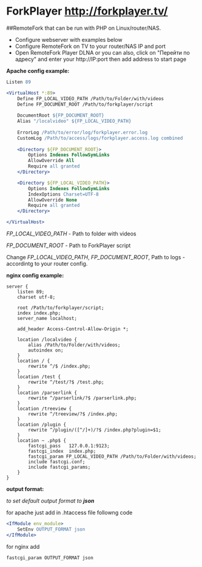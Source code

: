 # ForkPlayer http://forkplayer.tv/

##RemoteFork that can be run with PHP on Linux/router/NAS.

* Configure webserver with examples below
* Configure RemoteFork on TV to your router/NAS IP and port
* Open RemoteFork Player DLNA or you can also, click on "Перейти по адресу" and enter your http://IP:port then add address to start page

**Apache config example:**
```apache
Listen 89

<VirtualHost *:89>
	Define FP_LOCAL_VIDEO_PATH /Path/to/Folder/with/videos
    Define FP_DOCUMENT_ROOT /Path/to/forkplayer/script
    
	DocumentRoot ${FP_DOCUMENT_ROOT}
	Alias "/localvideo" ${FP_LOCAL_VIDEO_PATH}
	
	ErrorLog /Path/to/error/log/forkplayer.error.log
	CustomLog /Path/to/access/logs/forkplayer.access.log combined
	
	<Directory ${FP_DOCUMENT_ROOT}>
        Options Indexes FollowSymLinks
        AllowOverride All
        Require all granted
	</Directory>

	<Directory ${FP_LOCAL_VIDEO_PATH}>
		Options Indexes FollowSymLinks
		IndexOptions Charset=UTF-8
		AllowOverride None
		Require all granted
	</Directory>

</VirtualHost>
```
_FP_LOCAL_VIDEO_PATH_ - Path to folder with videos

_FP_DOCUMENT_ROOT_ - Path to ForkPlayer script

Change _FP_LOCAL_VIDEO_PATH_, _FP_DOCUMENT_ROOT_, Path to logs - accordintg to your router config.

**nginx config example:**

```nginx
server {
	listen 89;
	charset utf-8;

	root /Path/to/forkplayer/script;
	index index.php;
	server_name localhost;

	add_header Access-Control-Allow-Origin *;

	location /localvideo {
		alias /Path/to/Folder/with/videos;
		autoindex on;
	}
	location / {
		rewrite ^/$ /index.php;
	}
	location /test {
		rewrite ^/test/?$ /test.php;
	}
	location /parserlink {
		rewrite ^/parserlink/?$ /parserlink.php;
	}
	location /treeview {
		rewrite ^/treeview/?$ /index.php;
	}
	location /plugin {
		rewrite ^/plugin/([^/]+)/?$ /index.php?plugin=$1;
	}
	location ~ .php$ {
		fastcgi_pass   127.0.0.1:9123;
		fastcgi_index  index.php;
		fastcgi_param FP_LOCAL_VIDEO_PATH /Path/to/Folder/with/videos;
		include fastcgi.conf;
		include fastcgi_params;			
	}
}	
```

**output format:**

_to set default output format to **json**_

for apache just add in .htaccess file followng code
```apache
<IfModule env_module>
    SetEnv OUTPUT_FORMAT json
</IfModule>
```
for nginx add
```nginx
fastcgi_param OUTPUT_FORMAT json
```
